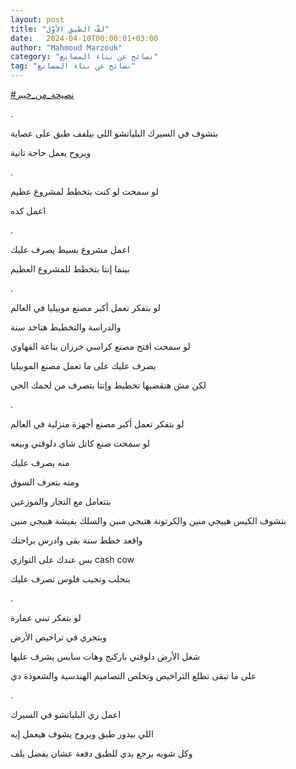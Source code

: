 ```yaml
---
layout: post
title: "لفّ الطبق الأوّل"
date:   2024-04-10T00:00:01+03:00
author: "Mahmoud Marzouk"
category: "نصائح عن بناء المصانع"
tag: "نصائح عن بناء المصانع"
---
```



[<u>\#نصيحة\_من\_خبير</u>](https://www.facebook.com/hashtag/%D9%86%D8%B5%D9%8A%D8%AD%D8%A9_%D9%85%D9%86_%D8%AE%D8%A8%D9%8A%D8%B1?__eep__=6&__cft__%5b0%5d=AZWelBFi5doHKcqiVKklNv0erdm62ZTE1Izdri7bG4_lspiqxkPT0CdqnuP7P1XG-4UoEOJhUfqlKXOGy2OnRjzuIvDELYDqufAJKanTwHfAYsvzw6Ok01SsaeGsSa33ymrDiuIpPmGTKZhsQo8oyp6G0Ju4Vf4_eztPqXwte-0LWcopVVBLj_6fIHwIQvP081M&__tn__=*NK-R)

.

بتشوف في السيرك البلياتشو اللي بيلفف طبق على
عصاية

ويروح يعمل حاجة تانية

.

لو سمحت لو كنت بتخطط لمشروع عظيم

اعمل كده

.

اعمل مشروع بسيط يصرف عليك

بينما إنتا بتخطط للمشروع العظيم

.

لو بتفكر تعمل أكبر مصنع موبيليا في العالم

والدراسة والتخطيط هتاخد سنة

لو سمحت افتح مصنع كراسي خرزان بتاعة القهاوي

يصرف عليك على ما تعمل مصنع الموبيليا

لكن مش هنقضيها تخطيط وإنتا بتصرف من لحمك الحي

.

لو بتفكر تعمل أكبر مصنع أجهزة منزلية في العالم

لو سمحت صنع كاتل شاي دلوقتي وبيعه

منه يصرف عليك

ومنه بتعرف السوق

بتتعامل مع التجار والموزعين

بتشوف الكيس هييجي منين والكرتونة هتيجي منين والسلك بفيشة
هييجي منين

واقعد خطط سنة بقى وادرس براحتك

بس عندك على التوازي cash cow

بتحلب وتجيب فلوس تصرف عليك

.

لو بتفكر تبني عمارة

وبتجري في تراخيص الأرض

شغل الأرض دلوقتي باركنج وهات سايس يشرف عليها

على ما تبقى تطلع التراخيص وتخلص التصاميم الهندسية
والشعوذة دي

.

اعمل زي البلياتشو في السيرك

اللي بيدور طبق ويروح يشوف هيعمل إيه

وكل شويه يرجع يدي للطبق دفعة عشان يفضل يلف
